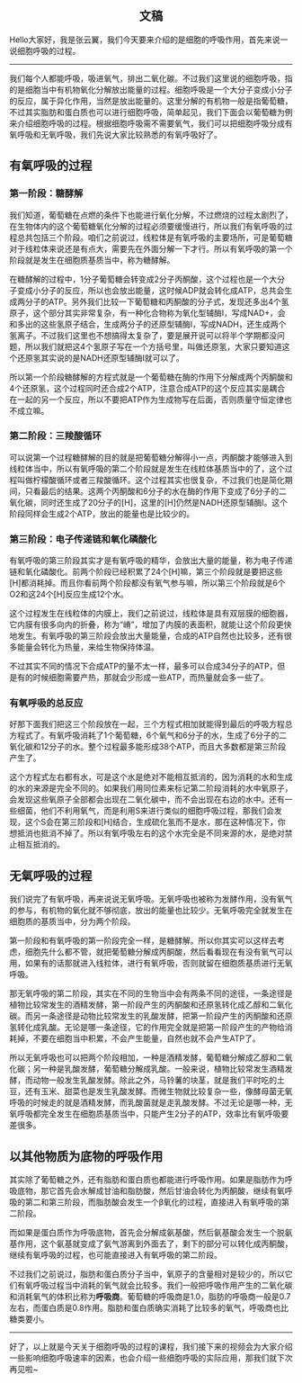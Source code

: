 <h2 align = "center">文稿</h2>

Hello大家好，我是张云翼，我们今天要来介绍的是细胞的呼吸作用，首先来说一说细胞呼吸的过程。

----

我们每个人都能呼吸，吸进氧气，排出二氧化碳。不过我们这里说的细胞呼吸，指的是细胞当中有机物氧化分解放出能量的过程。细胞呼吸是一个大分子变成小分子的反应，属于异化作用，当然是放出能量的。这里分解的有机物一般是指葡萄糖，不过其实脂肪和蛋白质也可以进行细胞呼吸，简单起见，我们下面会以葡萄糖为例来介绍细胞呼吸的过程。根据细胞呼吸需不需要氧气，我们可以把细胞呼吸分成有氧呼吸和无氧呼吸，我们先说大家比较熟悉的有氧呼吸好了。

## 有氧呼吸的过程

### 第一阶段：糖酵解

我们知道，葡萄糖在点燃的条件下也能进行氧化分解，不过燃烧的过程太剧烈了，在生物体内的这个葡萄糖氧化分解的过程必须要缓慢进行，所以我们有氧呼吸的过程总共包括三个阶段。咱们之前说过，线粒体是有氧呼吸的主要场所，可是葡萄糖对于线粒体来说还是有点大，需要先在外面分解一下才行。所以有氧呼吸的第一个阶段就是发生在细胞质基质当中，称为糖酵解。

在糖酵解的过程中，1分子葡萄糖会转变成2分子丙酮酸，这个过程也是一个大分子变成小分子的反应，所以也会放出能量，这时候ADP就会转化成ATP，总共会生成两分子的ATP。另外我们比较一下葡萄糖和丙酮酸的分子式，发现还多出4个氢原子，这个部分其实非常复杂，有一种化合物称为氧化型辅酶I，写成NAD+，会和多出的这些氢原子结合，生成两分子的还原型辅酶I，写成NADH，还生成两个氢离子。不过我们这里也不想搞得太复杂了，要是展开说可以将半个学期都没问题，所以我们就把这4个氢原子写在一个方括号里，叫做还原氢，大家只要知道这个还原氢其实说的是NADH还原型辅酶I就可以了。

所以第一个阶段糖酵解的方程式就是一个葡萄糖在酶的作用下分解成两个丙酮酸和4个还原氢，这个过程同时还合成2个ATP，注意合成ATP的这个反应其实是耦合在一起的另一个反应，所以不要把ATP作为生成物写在后面，否则质量守恒定律也不成立嘛。

### 第二阶段：三羧酸循环

可以说第一个过程糖酵解的目的就是把葡萄糖分解得小一点，丙酮酸才能够进入到线粒体当中，所以有氧呼吸的第二个阶段就是发生在线粒体基质当中的了，这个过程叫做柠檬酸循环或者三羧酸循环。这个过程其实也很复杂，不过我们也是简化期间，只看最后的结果。这两个丙酮酸和6分子的水在酶的作用下变成了6分子的二氧化碳，同时还生成了20分子的[H]，这里的[H]仍然是NADH还原型辅酶I。这个阶段同样会生成2个ATP，放出的能量也是比较少的。

### 第三阶段：电子传递链和氧化磷酸化

有氧呼吸的第三阶段其实才是有氧呼吸的精华，会放出大量的能量，称为电子传递链和氧化磷酸化。前两个阶段已经积累了24个[H]嘛，第三个阶段就是要把这些[H]都消耗掉。而且你看前两个阶段都没有氧气参与嘛，所以第三个阶段就是6个O2和这24个[H]反应生成12个水。

这个过程发生在线粒体的内膜上，我们之前说过，线粒体是具有双层膜的细胞器，它内膜有很多向内的折叠，称为“嵴”，增加了内膜的表面积，就能让这个阶段更快地发生。有氧呼吸的第三阶段会放出大量能量，合成的ATP自然也比较多，还有很多能量会转化为热量，来给生物保持体温。

不过其实不同的情况下合成ATP的量不太一样，最多可以合成34分子的ATP，但是有的时候细胞需要产热，那就会少形成一些ATP，而热量就会多一些了。

### 有氧呼吸的总反应

好那下面我们把这三个阶段放在一起，三个方程式相加就能得到最后的呼吸方程总方程式了。有氧呼吸消耗了1个葡萄糖，6个氧气和6分子的水，生成了6分子的二氧化碳和12分子的水。整个过程最多能形成38个ATP，而且大多数都是第三阶段产生了。

这个方程式左右都有水，可是这个水是绝对不能相互抵消的，因为消耗的水和生成的水的来源是完全不同的。如果我们用同位素来标记第二阶段消耗的水中氧原子，会发现这些氧原子全部都会出现在二氧化碳中，而不会出现在右边的水中。还有一些细菌，他们不利用氧气，而是利用S来进行类似的细胞呼吸过程，那我们会发现，这个S会在第三阶段和[H]结合，生成硫化氢而不是水，那在这种情况下，你想抵消也抵消不掉了。所以有氧呼吸左右的这个水完全是不同来源的水，是绝对禁止相互抵消的。

## 无氧呼吸的过程

我们说完了有氧呼吸，再来说说无氧呼吸。无氧呼吸也被称为发酵作用，没有氧气的参与，有机物的氧化就不够彻底，放出的能量也比较少。无氧呼吸完全就发生在细胞质的基质当中，分为两个阶段。

第一阶段和有氧呼吸的第一阶段完全一样，是糖酵解。所以你其实可以这样去考虑，细胞先什么都不管，就把葡萄糖分解成丙酮酸，然后看看现在有没有氧气可以用，如果有的话那就进入线粒体，进行有氧呼吸，否则就留在细胞质基质进行无氧呼吸。

那无氧呼吸的第二阶段，其实在不同的生物当中会有两条不同的途径，一条途径是植物比较常发生的酒精发酵，第一阶段产生的丙酮酸和还原氢转化成乙醇和二氧化碳。而另一条途径是动物比较常发生的乳酸发酵，把第一阶段产生的丙酮酸和还原氢转化成乳酸。无论是哪一条途径，它的作用完全就是把第一阶段产生的产物给消耗掉，不要在细胞当中积累，不会产生能量，自然也就不会产生ATP了。

所以无氧呼吸也可以把两个阶段相加，一种是酒精发酵，葡萄糖分解成乙醇和二氧化碳；另一种是乳酸发酵，葡萄糖分解成乳酸。一般来说，植物比较常发生酒精发酵，而动物一般发生乳酸发酵。除此之外，马铃薯的块茎，就是我们平时吃的土豆，还有玉米、甜菜也是发生乳酸发酵。而微生物就比较复杂一些，像酵母菌无氧呼吸的时候走的就是酒精发酵，而乳酸菌就是走乳酸发酵。不过无论是哪一种，无氧呼吸都完全发生在细胞质基质当中，只能产生2分子的ATP，效率比有氧呼吸要差很多。

## 以其他物质为底物的呼吸作用

其实除了葡萄糖之外，还有脂肪和蛋白质也都能进行呼吸作用。如果是脂肪作为呼吸底物，那它首先会水解成甘油和脂肪酸，然后甘油会转化为丙酮酸，继续有氧呼吸的第二和第三阶段，而脂肪酸会发生一个β氧化的过程，直接进入有氧呼吸的第二阶段。

而如果是蛋白质作为呼吸底物，首先会分解成氨基酸，然后氨基酸会发生一个脱氨基作用，这个氨基就变成了氨气游离到外面去了，剩下的部分可以转化成丙酮酸，继续有氧呼吸的过程，也可能直接进入有氧呼吸的第二阶段。

不过我们之前说过，脂肪和蛋白质分子当中，氧原子的含量相对是较少的，所以它们有氧呼吸过程当中消耗的氧气就会比较多。我们一般把呼吸作用产生的二氧化碳和消耗氧气的体积比称为**呼吸商**。葡萄糖的呼吸商是1.0，脂肪的呼吸商一般是0.7左右，而蛋白质是0.8作用。脂肪和蛋白质确实消耗了比较多的氧气，呼吸商也比糖类要小。

----

好了，以上就是今天关于细胞呼吸的过程的课程，我们接下来的视频会为大家介绍一些影响细胞呼吸速率的因素，也会介绍一些细胞呼吸的实际应用，那我们就下次再见啦~